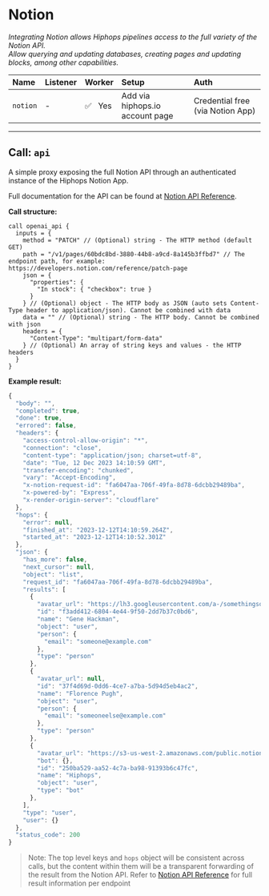 # Notion

_Integrating Notion allows Hiphops pipelines access to the full variety of the Notion API._<br>
_Allow querying and updating databases, creating pages and updating blocks, among other capabilities._

|Name|Listener|Worker|Setup|Auth|
|:---|:-------|:-----|:----|:---|
|`notion`|-|:white_check_mark:&nbsp;&nbsp;&nbsp;Yes|Add via hiphops.io account page|Credential free (via Notion App)|

---

## Call: `api`

A simple proxy exposing the full Notion API through an authenticated instance of the Hiphops Notion App.

Full documentation for the API can be found at [Notion API Reference](https://developers.notion.com/reference/intro).

**Call structure:**

```hcl
call openai_api {
  inputs = {
    method = "PATCH" // (Optional) string - The HTTP method (default GET)
    path = "/v1/pages/60bdc8bd-3880-44b8-a9cd-8a145b3ffbd7" // The endpoint path, for example: https://developers.notion.com/reference/patch-page
    json = {
      "properties": {
        "In stock": { "checkbox": true }
      }
    } // (Optional) object - The HTTP body as JSON (auto sets Content-Type header to application/json). Cannot be combined with data
    data = "" // (Optional) string - The HTTP body. Cannot be combined with json
    headers = {
      "Content-Type": "multipart/form-data"
    } // (Optional) An array of string keys and values - the HTTP headers
  }
}
```

**Example result:**

```js
{
  "body": "",
  "completed": true,
  "done": true,
  "errored": false,
  "headers": {
    "access-control-allow-origin": "*",
    "connection": "close",
    "content-type": "application/json; charset=utf-8",
    "date": "Tue, 12 Dec 2023 14:10:59 GMT",
    "transfer-encoding": "chunked",
    "vary": "Accept-Encoding",
    "x-notion-request-id": "fa6047aa-706f-49fa-8d78-6dcbb29489ba",
    "x-powered-by": "Express",
    "x-render-origin-server": "cloudflare"
  },
  "hops": {
    "error": null,
    "finished_at": "2023-12-12T14:10:59.264Z",
    "started_at": "2023-12-12T14:10:52.301Z"
  },
  "json": {
    "has_more": false,
    "next_cursor": null,
    "object": "list",
    "request_id": "fa6047aa-706f-49fa-8d78-6dcbb29489ba",
    "results": [
      {
        "avatar_url": "https://lh3.googleusercontent.com/a-/somethingsomething",
        "id": "f3add412-6804-4e44-9f50-2dd7b37c0bd6",
        "name": "Gene Hackman",
        "object": "user",
        "person": {
          "email": "someone@example.com"
        },
        "type": "person"
      },
      {
        "avatar_url": null,
        "id": "37f4d69d-0dd6-4ce7-a7ba-5d94d5eb4ac2",
        "name": "Florence Pugh",
        "object": "user",
        "person": {
          "email": "someoneelse@example.com"
        },
        "type": "person"
      },
      {
        "avatar_url": "https://s3-us-west-2.amazonaws.com/public.notion-static.com/44a0b2f6-14f8-4219-a3ec-ec2e9737af36/Logo_-_square-512.png",
        "bot": {},
        "id": "250ba529-aa52-4c7a-ba98-91393b6c47fc",
        "name": "Hiphops",
        "object": "user",
        "type": "bot"
      },
    ],
    "type": "user",
    "user": {}
  },
  "status_code": 200
}
```

> Note: The top level keys and `hops` object will be consistent across calls, but the content within them will be a transparent forwarding of the result from the Notion API. Refer to [Notion API Reference](https://developers.notion.com/reference/intro) for full result information per endpoint
